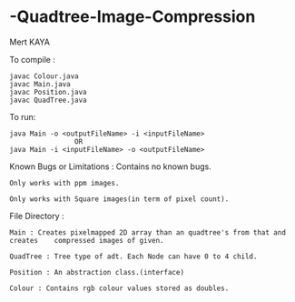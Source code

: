 # -Quadtree-Image-Compression
Mert KAYA

To compile : 
	
	javac Colour.java
	javac Main.java
	javac Position.java
	javac QuadTree.java

To run:

	java Main -o <outputFileName> -i <inputFileName>
					OR
	java Main -i <inputFileName> -o <outputFileName>

Known Bugs or Limitations : 
	Contains no known bugs.
	
	Only works with ppm images.

	Only works with Square images(in term of pixel count).

File Directory : 

	Main : Creates pixelmapped 2D array than an quadtree's from that and creates 	compressed images of given.

	QuadTree : Tree type of adt. Each Node can have 0 to 4 child.

	Position : An abstraction class.(interface)

	Colour : Contains rgb colour values stored as doubles.

